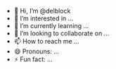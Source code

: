 - 👋 Hi, I’m @delblock
- 👀 I’m interested in ...
- 🌱 I’m currently learning ...
- 💞️ I’m looking to collaborate on ...
- 📫 How to reach me ...
- 😄 Pronouns: ...
- ⚡ Fun fact: ...

<!---
delblock/delblock is a ✨ special ✨ repository because its `README.md` (this file) appears on your GitHub profile.
You can click the Preview link to take a look at your changes.
--->
